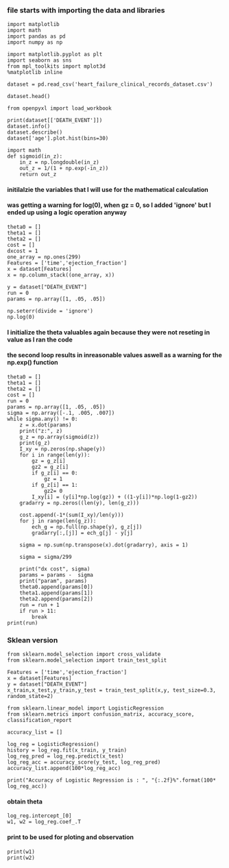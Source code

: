 ### file starts with importing the data and libraries

```
import matplotlib
import math
import pandas as pd
import numpy as np
```
```
import matplotlib.pyplot as plt
import seaborn as sns 
from mpl_toolkits import mplot3d
%matplotlib inline
```
```
dataset = pd.read_csv('heart_failure_clinical_records_dataset.csv')

dataset.head()
```
```
from openpyxl import load_workbook

print(dataset[['DEATH_EVENT']])
dataset.info()
dataset.describe()
dataset['age'].plot.hist(bins=30)
```

```
import math
def sigmoid(in_z):
    in_z = np.longdouble(in_z)
    out_z = 1/(1 + np.exp(-in_z))
    return out_z
```
#### initilalzie the variables that I will use for the mathematical calculation 
#### was getting a warning for log(0), when gz = 0, so I added 'ignore' but I ended up using a logic operation anyway
```
theta0 = []
theta1 = []
theta2 = []
cost = []
dxcost = 1
one_array = np.ones(299)
Features = ['time','ejection_fraction']
x = dataset[Features]
x = np.column_stack((one_array, x))

y = dataset["DEATH_EVENT"]
run = 0
params = np.array([1, .05, .05])

np.seterr(divide = 'ignore') 
np.log(0)
```
#### I initialize the theta valuables again because they were not reseting in value as I ran the code
#### the second loop results in inreasonable values aswell as a warning for the np.exp() function
```
theta0 = []
theta1 = []
theta2 = []
cost = []
run = 0
params = np.array([1, .05, .05])
sigma = np.array([-.1, .005, .007])
while sigma.any() != 0:
    z = x.dot(params)
    print("z:", z)
    g_z = np.array(sigmoid(z))
    print(g_z)
    I_xy = np.zeros(np.shape(y))
    for i in range(len(y)):
        gz = g_z[i]
        gz2 = g_z[i]
        if g_z[i] == 0:
            gz = 1
        if g_z[i] == 1:
            gz2= 0
        I_xy[i] = (y[i]*np.log(gz)) + ((1-y[i])*np.log(1-gz2))
    gradarry = np.zeros((len(y), len(g_z)))
    
    cost.append(-1*(sum(I_xy)/len(y))) 
    for j in range(len(g_z)):
        ech_g = np.full(np.shape(y), g_z[j])
        gradarry[:,[j]] = ech_g[j] - y[j]
    
    sigma = np.sum(np.transpose(x).dot(gradarry), axis = 1)
    
    sigma = sigma/299
    
    print("dx cost", sigma)
    params = params -  sigma
    print("param", params)
    theta0.append(params[0]) 
    theta1.append(params[1]) 
    theta2.append(params[2]) 
    run = run + 1
    if run > 11:
        break
print(run)
```


### Sklean version
```
from sklearn.model_selection import cross_validate
from sklearn.model_selection import train_test_split
```
```
Features = ['time','ejection_fraction']
x = dataset[Features]
y = dataset["DEATH_EVENT"]
x_train,x_test,y_train,y_test = train_test_split(x,y, test_size=0.3, random_state=2)
```
```
from sklearn.linear_model import LogisticRegression
from sklearn.metrics import confusion_matrix, accuracy_score, classification_report
```
```
accuracy_list = []

log_reg = LogisticRegression()
history = log_reg.fit(x_train, y_train)
log_reg_pred = log_reg.predict(x_test)
log_reg_acc = accuracy_score(y_test, log_reg_pred)
accuracy_list.append(100*log_reg_acc)
```
```
print("Accuracy of Logistic Regression is : ", "{:.2f}%".format(100* log_reg_acc))
```
#### obtain theta
```
log_reg.intercept_[0]
w1, w2 = log_reg.coef_.T
```
#### print to be used for ploting and observation 
```
print(w1)
print(w2)
```
